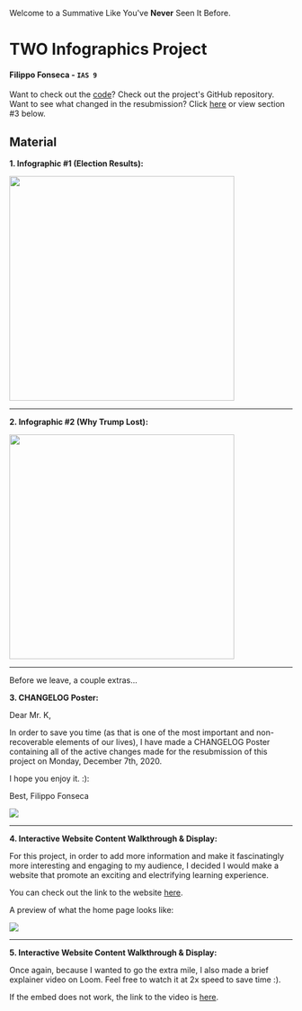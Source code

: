 Welcome to a Summative Like You've **Never** Seen It Before.

# TWO Infographics Project

#### Filippo Fonseca - `IAS 9`

Want to check out the [code](https://www.github.com/filippo-fonseca/infographics)? Check out the project's GitHub repository. Want to see what changed in the resubmission? Click [here](https://i.ibb.co/VHBgQkf/Changes.png) or view section #3 below.

## Material

**1. Infographic #1 (Election Results):**

<kbd>
    <img width="400" src="https://i.ibb.co/hZWFLQG/1.png" />
</kbd>

<hr />

**2. Infographic #2 (Why Trump Lost):**

<kbd>
    <img width="400" src="https://i.ibb.co/JRNYJFW/2.png" />
</kbd>

<hr />

Before we leave, a couple extras...

**3. CHANGELOG Poster:**

Dear Mr. K,

In order to save you time (as that is one of the most important and non-recoverable elements of our lives), I have made a CHANGELOG Poster containing all of the active changes made for the resubmission of this project on Monday, December 7th, 2020.

I hope you enjoy it. :):

Best,
Filippo Fonseca

<img src="https://i.ibb.co/VHBgQkf/Changes.png" />

<hr />

**4. Interactive Website Content Walkthrough & Display:**

For this project, in order to add more information and make it fascinatingly more interesting and engaging to my audience, I decided I would make a website that promote an exciting and electrifying learning experience.

You can check out the link to the website [here](https://infographics.vercel.app/).

A preview of what the home page looks like:

<kbd>
    <img src="https://i.ibb.co/XLWt2RJ/Screen-Shot-2020-12-07-at-19-40-38.png" />
</kbd>

<hr />

**5. Interactive Website Content Walkthrough & Display:**

Once again, because I wanted to go the extra mile, I also made a brief explainer video on Loom. Feel free to watch it at 2x speed to save time :).

If the embed does not work, the link to the video is [here](https://www.loom.com/share/6573faf525ea4748bede68acfe22073a).

